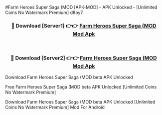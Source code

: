 #Farm Heroes Super Saga (MOD [APK-MOD] - APK Unlocked - [Unlimited Coins No Watermark Premium] d8oy7



<div align="center">

<h3>🔴 Download [Server1] 👉👉 <a href="https://momento.my/?title=Farm_Heroes_Super_Saga_(MOD">Farm Heroes Super Saga (MOD Mod Apk</a></h3><br>

<h3>🔴 Download [Server2] 👉👉 <a href="https://momento.my/?title=Farm_Heroes_Super_Saga_(MOD">Farm Heroes Super Saga (MOD Mod Apk</a></h3>
</div>



Download Farm Heroes Super Saga (MOD beta APK Unlocked

Free Farm Heroes Super Saga (MOD beta APK Unlocked [Unlimited Coins No Watermark Premium]

Download Farm Heroes Super Saga (MOD beta APK Unlocked [Unlimited Coins No Watermark Premium] Mod For Android
